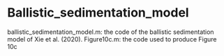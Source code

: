 # Ballistic_sedimentation_model
ballistic_sedimentation_model.m: the code of the ballistic sedimentation model of Xie et al. (2020).
Figure10c.m: the code used to produce Figure 10c
